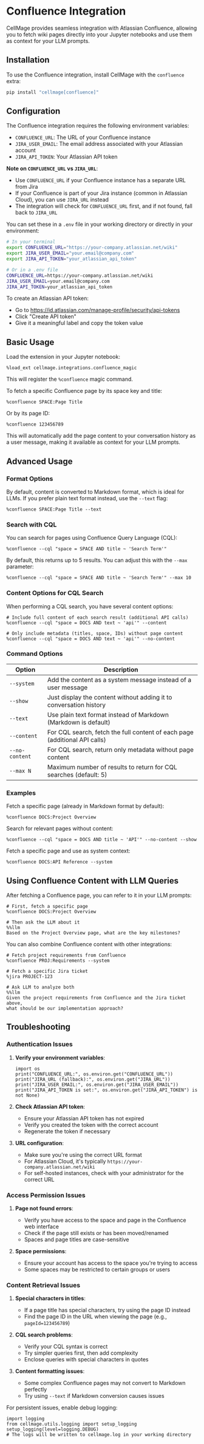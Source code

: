# Confluence Integration

CellMage provides seamless integration with Atlassian Confluence, allowing you to fetch wiki pages directly into your Jupyter notebooks and use them as context for your LLM prompts.

## Installation

To use the Confluence integration, install CellMage with the `confluence` extra:

```bash
pip install "cellmage[confluence]"
```

## Configuration

The Confluence integration requires the following environment variables:

- `CONFLUENCE_URL`: The URL of your Confluence instance
- `JIRA_USER_EMAIL`: The email address associated with your Atlassian account
- `JIRA_API_TOKEN`: Your Atlassian API token

**Note on `CONFLUENCE_URL` vs `JIRA_URL`**:
- Use `CONFLUENCE_URL` if your Confluence instance has a separate URL from Jira
- If your Confluence is part of your Jira instance (common in Atlassian Cloud), you can use `JIRA_URL` instead
- The integration will check for `CONFLUENCE_URL` first, and if not found, fall back to `JIRA_URL`

You can set these in a `.env` file in your working directory or directly in your environment:

```bash
# In your terminal
export CONFLUENCE_URL="https://your-company.atlassian.net/wiki"
export JIRA_USER_EMAIL="your.email@company.com"
export JIRA_API_TOKEN="your_atlassian_api_token"

# Or in a .env file
CONFLUENCE_URL=https://your-company.atlassian.net/wiki
JIRA_USER_EMAIL=your.email@company.com
JIRA_API_TOKEN=your_atlassian_api_token
```

To create an Atlassian API token:
- Go to https://id.atlassian.com/manage-profile/security/api-tokens
- Click "Create API token"
- Give it a meaningful label and copy the token value

## Basic Usage

Load the extension in your Jupyter notebook:

```ipython
%load_ext cellmage.integrations.confluence_magic
```

This will register the `%confluence` magic command.

To fetch a specific Confluence page by its space key and title:

```ipython
%confluence SPACE:Page Title
```

Or by its page ID:

```ipython
%confluence 123456789
```

This will automatically add the page content to your conversation history as a user message, making it available as context for your LLM prompts.

## Advanced Usage

### Format Options

By default, content is converted to Markdown format, which is ideal for LLMs. If you prefer plain text format instead, use the `--text` flag:

```ipython
%confluence SPACE:Page Title --text
```

### Search with CQL

You can search for pages using Confluence Query Language (CQL):

```ipython
%confluence --cql "space = SPACE AND title ~ 'Search Term'"
```

By default, this returns up to 5 results. You can adjust this with the `--max` parameter:

```ipython
%confluence --cql "space = SPACE AND title ~ 'Search Term'" --max 10
```

### Content Options for CQL Search

When performing a CQL search, you have several content options:

```ipython
# Include full content of each search result (additional API calls)
%confluence --cql "space = DOCS AND text ~ 'api'" --content

# Only include metadata (titles, space, IDs) without page content
%confluence --cql "space = DOCS AND text ~ 'api'" --no-content
```

### Command Options

| Option | Description |
|--------|-------------|
| `--system` | Add the content as a system message instead of a user message |
| `--show` | Just display the content without adding it to conversation history |
| `--text` | Use plain text format instead of Markdown (Markdown is default) |
| `--content` | For CQL search, fetch the full content of each page (additional API calls) |
| `--no-content` | For CQL search, return only metadata without page content |
| `--max N` | Maximum number of results to return for CQL searches (default: 5) |

### Examples

Fetch a specific page (already in Markdown format by default):
```ipython
%confluence DOCS:Project Overview
```

Search for relevant pages without content:
```ipython
%confluence --cql "space = DOCS AND title ~ 'API'" --no-content --show
```

Fetch a specific page and use as system context:
```ipython
%confluence DOCS:API Reference --system
```

## Using Confluence Content with LLM Queries

After fetching a Confluence page, you can refer to it in your LLM prompts:

```ipython
# First, fetch a specific page
%confluence DOCS:Project Overview

# Then ask the LLM about it
%%llm
Based on the Project Overview page, what are the key milestones?
```

You can also combine Confluence content with other integrations:

```ipython
# Fetch project requirements from Confluence
%confluence PROJ:Requirements --system

# Fetch a specific Jira ticket
%jira PROJECT-123

# Ask LLM to analyze both
%%llm
Given the project requirements from Confluence and the Jira ticket above,
what should be our implementation approach?
```

## Troubleshooting

### Authentication Issues

1. **Verify your environment variables**:
   ```ipython
   import os
   print("CONFLUENCE_URL:", os.environ.get("CONFLUENCE_URL"))
   print("JIRA_URL (fallback):", os.environ.get("JIRA_URL"))
   print("JIRA_USER_EMAIL:", os.environ.get("JIRA_USER_EMAIL"))
   print("JIRA_API_TOKEN is set:", os.environ.get("JIRA_API_TOKEN") is not None)
   ```

2. **Check Atlassian API token**:
   - Ensure your Atlassian API token has not expired
   - Verify you created the token with the correct account
   - Regenerate the token if necessary

3. **URL configuration**:
   - Make sure you're using the correct URL format
   - For Atlassian Cloud, it's typically `https://your-company.atlassian.net/wiki`
   - For self-hosted instances, check with your administrator for the correct URL

### Access Permission Issues

1. **Page not found errors**:
   - Verify you have access to the space and page in the Confluence web interface
   - Check if the page still exists or has been moved/renamed
   - Spaces and page titles are case-sensitive

2. **Space permissions**:
   - Ensure your account has access to the space you're trying to access
   - Some spaces may be restricted to certain groups or users

### Content Retrieval Issues

1. **Special characters in titles**:
   - If a page title has special characters, try using the page ID instead
   - Find the page ID in the URL when viewing the page (e.g., `pageId=123456789`)

2. **CQL search problems**:
   - Verify your CQL syntax is correct
   - Try simpler queries first, then add complexity
   - Enclose queries with special characters in quotes

3. **Content formatting issues**:
   - Some complex Confluence pages may not convert to Markdown perfectly
   - Try using `--text` if Markdown conversion causes issues

For persistent issues, enable debug logging:

```ipython
import logging
from cellmage.utils.logging import setup_logging
setup_logging(level=logging.DEBUG)
# The logs will be written to cellmage.log in your working directory
```
